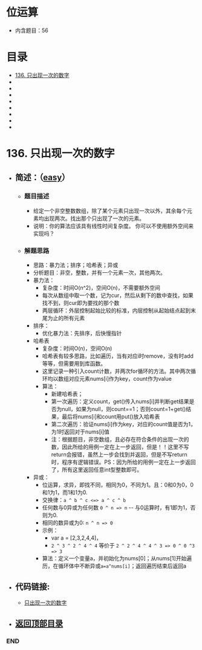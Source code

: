 # 位运算
- 内含题目：56

# 目录
<!-- GFM-TOC -->
* [136. 只出现一次的数字](#136-只出现一次的数字)
* []()
* []()
* []()
* []()
* []()
* []()
* []()
* []()

<!-- GFM-TOC -->



# 136. 只出现一次的数字
- ## 简述：（[easy](https://github.com/anliux/PracticePool/blob/master/LeetCode/docs/easy.md)）
  - ### 题目描述
    - 给定一个非空整数数组，除了某个元素只出现一次以外，其余每个元素均出现两次。找出那个只出现了一次的元素。
    - 说明：你的算法应该具有线性时间复杂度。 你可以不使用额外空间来实现吗？
  - ### 解题思路
    - 思路：暴力法；排序；哈希表；异或
    - 分析题目：非空，整数，并有一个元素一次，其他两次。
    - 暴力法：
      - 复杂度：时间O(n^2)，空间O(n)，不需要额外空间
      - 每次从数组中取一个数，记为cur，然后从剩下的数中查找，如果找不到，则cur即为要找的那个数
      - 两层循环：外层控制起始比较的标准，内层控制从起始结点起到末尾为止的所有元素
    - 排序：
      - 优化暴力法：先排序，后快慢指针
    - 哈希表
      - 复杂度：时间O(n)，空间O(n)
      - 哈希表有较多思路，比如遍历，当有对应i时remove，没有时add等等，但需要用到库函数。
      - 这里记录一种引入count计数，并两次for循环的方法。其中两次循环均以数组对应元素nums[i]作为key，count作为value
      - 算法：
        - 新建哈希表；
        - 第一次遍历：定义count，get()传入nums[i]并判断get结果是否为null，如果为null，则count==1；否则count=1+get()结果，最后将nums[i]和count用put()放入哈希表
        - 第二次遍历：验证nums[i]作为key，对应的count值是否为1，为1时返回对于nums[i]值
        - 注：根据题目，非空数组，且必存在符合条件的出现一次的数，因此所给的用例一定在上一步返回，但是！！这里不写return会报错，虽然上一步会找到并返回，但是不写return时，程序有逻辑错误。PS：因为所给的用例一定在上一步返回了，所有这里返回任意int型整数即可。
    - 异或： 
      - 位运算，求异，即找不同，相同为0，不同为1。且：0和0为0，0和1为1，而1和1为0.
      - 交换律：`a ^ b ^ c <=> a ^ c ^ b`
      - 任何数与0异或为任何数 `0 ^ n => n` -- 与0运算时，有1即为1，否则为0.
      - 相同的数异或为0: `n ^ n => 0`
      - 示例：
        - var a = [2,3,2,4,4]，
        - `2 ^ 3 ^ 2 ^ 4 ^ 4` 等价于 `2 ^ 2 ^ 4 ^ 4 ^ 3 => 0 ^ 0 ^3 => 3`
      - 算法：定义一个变量a，并初始化为nums[0]；从nums[1]开始遍历，在循环体中不断异或`a=a^nums[i]`；返回遍历结束后返回a

- ## 代码链接:
  - [只出现一次的数字](https://github.com/anliux/PracticePool/blob/master/LeetCode/src/0136-single-number.java)
  
<!-- GFM-TOC -->
* ## [返回顶部目录](#目录)
<!-- GFM-TOC -->




### END
